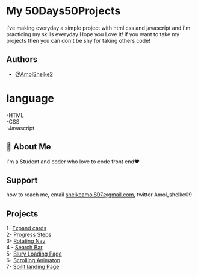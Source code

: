 # My 50Days50Projects

i've making everyday a simple project with html css and javascript and i'm practicing my skills everyday
Hope you Love it! if you want to take my projects then you can don't be shy for taking others code!

## Authors

- [@AmolShelke2](https://www.github.com/AmolShelke2)

# language

-HTML  
-CSS  
-Javascript

## 🚀 About Me

I'm a Student and coder who love to code front end❤️

## Support

how to reach me, email shelkeamol897@gmail.com, twitter Amol_shelke09

## Projects

1- [Expand cards](https://github.com/AmolShelke2/50Days50Projects/tree/master/ExpandCards)                                                                                         
2-[ Progress Steps](https://github.com/AmolShelke2/50Days50Projects/tree/master/Progress%20Steps)                                                                                  
3- [Rotating Nav](https://github.com/AmolShelke2/50Days50Projects/tree/master/Rotatating%20Navigation)                                                                             
4 - [Search Bar](https://github.com/AmolShelke2/50Days50Projects/tree/master/Search)                                                                                               
5- [Blury Loading Page](https://github.com/AmolShelke2/50Days50Projects/tree/master/LoadingPage)                                                                                  
6- [Scrolling Animaton](https://github.com/AmolShelke2/50Days50Projects/tree/master/scroll)                                                                                       
7- [Spilit landing Page](https://github.com/AmolShelke2/50Days50Projects/tree/master/SplitLandingPage)

